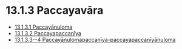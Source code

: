 

# 13.1.3 Paccayavāra

* [13.1.3.1 Paccayānuloma](13.1.3/13.1.3.1.md)
* [13.1.3.2 Paccayapaccanīya](13.1.3/13.1.3.2.md)
* [13.1.3.3--4 Paccayānulomapaccanīya-paccayapaccanīyānuloma](13.1.3/13.1.3.3--4.md)



